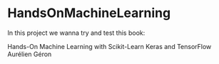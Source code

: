 # HandsOnMachineLearning

In this project we wanna try and test this book:

Hands-On Machine Learning with Scikit-Learn Keras and TensorFlow Aurélien Géron
